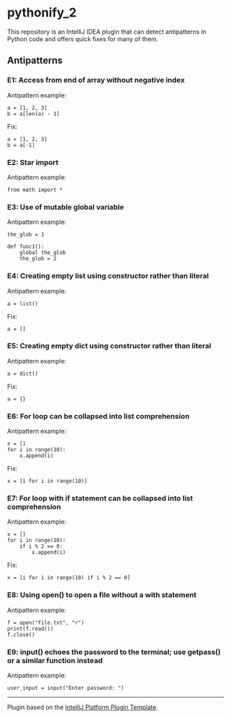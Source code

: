 # pythonify_2

This repository is an IntelliJ IDEA plugin that can detect antipatterns in Python code and offers quick fixes for many of them.

<!--
![Build](https://github.com/ken437/pythonify_2/workflows/Build/badge.svg)
[![Version](https://img.shields.io/jetbrains/plugin/v/PLUGIN_ID.svg)](https://plugins.jetbrains.com/plugin/PLUGIN_ID)
[![Downloads](https://img.shields.io/jetbrains/plugin/d/PLUGIN_ID.svg)](https://plugins.jetbrains.com/plugin/PLUGIN_ID)

## Template ToDo list
- [x] Create a new [IntelliJ Platform Plugin Template][template] project.
- [ ] Get known with the [template documentation][template].
- [ ] Verify the [pluginGroup](/gradle.properties), [plugin ID](/src/main/resources/META-INF/plugin.xml) and [sources package](/src/main/kotlin).
- [ ] Review the [Legal Agreements](https://plugins.jetbrains.com/docs/marketplace/legal-agreements.html).
- [ ] [Publish a plugin manually](https://plugins.jetbrains.com/docs/intellij/publishing-plugin.html?from=IJPluginTemplate) for the first time.
- [ ] Set the Plugin ID in the above README badges.
- [ ] Set the [Deployment Token](https://plugins.jetbrains.com/docs/marketplace/plugin-upload.html).
- [ ] Click the <kbd>Watch</kbd> button on the top of the [IntelliJ Platform Plugin Template][template] to be notified about releases containing new features and fixes.
-->
<!-- Plugin description -->
## Antipatterns
### E1: Access from end of array without negative index
Antipattern example:
```
a = [1, 2, 3]
b = a[len(a) - 1]
```
Fix:
```
a = [1, 2, 3]
b = a[-1]
```
### E2: Star import
Antipattern example:
```
from math import *
```
### E3: Use of mutable global variable
Antipattern example:
```
the_glob = 1

def func1():
    global the_glob
    the_glob = 2
```

### E4: Creating empty list using constructor rather than literal
Antipattern example:
```
a = list()
```
Fix:
```
a = []
```

### E5: Creating empty dict using constructor rather than literal
Antipattern example:
```
a = dict()
```
Fix:
```
a = {}
```

### E6: For loop can be collapsed into list comprehension
Antipattern example:
```
x = []
for i in range(10):
    x.append(i)
```
Fix:
```
x = [i for i in range(10)]
```

### E7: For loop with if statement can be collapsed into list comprehension
Antipattern example:
```
x = []
for i in range(10):
    if i % 2 == 0:
        x.append(i)
```
Fix:
```
x = [i for i in range(10) if i % 2 == 0]
```

### E8: Using open() to open a file without a with statement
Antipattern example:
```
f = open("file.txt", "r")
print(f.read())
f.close()
```

### E9: input() echoes the password to the terminal; use getpass() or a similar function instead
Antipattern example:
```
user_input = input("Enter password: ")
```

<!-- Plugin description end -->

<!--
## Installation

- Using IDE built-in plugin system:
  
  <kbd>Settings/Preferences</kbd> > <kbd>Plugins</kbd> > <kbd>Marketplace</kbd> > <kbd>Search for "pythonify_2"</kbd> >
  <kbd>Install Plugin</kbd>
  
- Manually:

  Download the [latest release](https://github.com/ken437/pythonify_2/releases/latest) and install it manually using
  <kbd>Settings/Preferences</kbd> > <kbd>Plugins</kbd> > <kbd>⚙️</kbd> > <kbd>Install plugin from disk...</kbd>

-->
---
Plugin based on the [IntelliJ Platform Plugin Template][template].

[template]: https://github.com/JetBrains/intellij-platform-plugin-template
